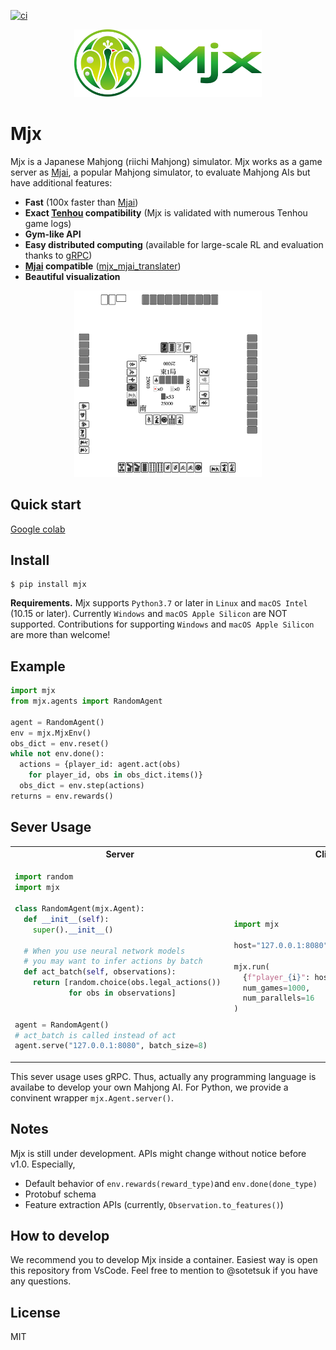 [![ci](https://github.com/mjx-project/mjx/actions/workflows/ci.yml/badge.svg)](https://github.com/mjx-project/mjx/actions/workflows/ci.yml)

<!-- 
<p align="center">
<img src="icons/1500w/png/color1/1-1_p1500.png" alt="mjx" width="150"/>
</p>
-->
<!-- 
<p align="center"> 
<img src="icons/1500w/png/color1/3_p1500.png" alt="mjx" width="200"/>
</p>
-->
<p align="center"> 
<img src="icons/SVG/2-2_svg.svg" alt="mjx" width="300"/>
</p>

# Mjx

Mjx is a Japanese Mahjong (riichi Mahjong) simulator.
Mjx works as a game server as [Mjai](https://github.com/gimite/mjai), a popular Mahjong simulator, to evaluate Mahjong AIs but have additional features:

* **Fast** (100x faster than [Mjai](https://github.com/gimite/mjai))
* **Exact [Tenhou](https://tenhou.net/) compatibility**  (Mjx is validated with numerous Tenhou game logs)
* **Gym-like API** 
* **Easy distributed computing** (available for large-scale RL and evaluation thanks to [gRPC](https://github.com/grpc/grpc))
* **[Mjai](https://github.com/gimite/mjai) compatible** ([mjx_mjai_translater](https://github.com/mjx-project/mjx_mjai_translater))
* **Beautiful visualization** 

<p align="center"> 
<img src="obs.png" alt="mjx" width="300"/>
</p>

## Quick start

[Google colab](https://colab.research.google.com/drive/1m1wOT_K2YFtuV6IO7VgWk4ilVhTKqRFU?usp=sharing)

## Install

```
$ pip install mjx
```

**Requirements.** Mjx supports `Python3.7` or later in `Linux` and `macOS Intel` (10.15 or later).
Currently `Windows` and `macOS Apple Silicon` are NOT supported.
Contributions for supporting `Windows` and `macOS Apple Silicon` are more than welcome!

## Example

```py
import mjx
from mjx.agents import RandomAgent

agent = RandomAgent()
env = mjx.MjxEnv()
obs_dict = env.reset()
while not env.done():
  actions = {player_id: agent.act(obs)
    for player_id, obs in obs_dict.items()}
  obs_dict = env.step(actions)
returns = env.rewards()
```

## Sever Usage

<table>
<tr><th>Server</th><th>Client</th></tr>

<tr>
<td>

```py
import random
import mjx

class RandomAgent(mjx.Agent):
  def __init__(self):
    super().__init__()

  # When you use neural network models
  # you may want to infer actions by batch
  def act_batch(self, observations):
    return [random.choice(obs.legal_actions()) 
            for obs in observations]


agent = RandomAgent()
# act_batch is called instead of act
agent.serve("127.0.0.1:8080", batch_size=8)
```

</td>
<td>

```py

import mjx

host="127.0.0.1:8080"

mjx.run(
  {f"player_{i}": host for i in range(4)},
  num_games=1000,
  num_parallels=16
)
```

</td>
</tr>
</table>

This sever usage uses gRPC. Thus, actually any programming language is availabe to develop your own Mahjong AI.
For Python, we provide a convinent wrapper `mjx.Agent.server()`.

## Notes

Mjx is still under development. APIs might change without notice before v1.0.
Especially,

* Default behavior of `env.rewards(reward_type)`and `env.done(done_type)`
* Protobuf schema
* Feature extraction APIs (currently, `Observation.to_features()`)


## How to develop
We recommend you to develop Mjx inside a container.
Easiest way is open this repository from VsCode.
Feel free to mention to @sotetsuk if you have any questions.

## License

MIT
